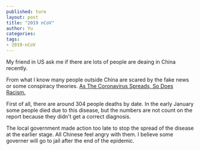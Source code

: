 ```yaml
---
published: ture
layout: post
title: "2019 nCoV"
author: Yu
categories:
tags:
- 2019-nCoV
---
```


My friend in US ask me if there are lots of people are deaing in China recently.

From what I know many people outside China are scared by the fake news or some conspiracy theories. [As The Coronavirus Spreads, So Does Racism.](https://www.forbes.com/sites/sarahkim/2020/01/30/coronavirus-racism-asian-communities/)

First of all, there are around 304 people deaths by date. In the early January some people died due to this disease, but the numbers are not count on the report because they didn't get a correct diagnosis.

The local government made action too late to stop the spread of the disease at the earlier stage. All Chinese feel angry with them. I believe some governer will go to jail after the end of the epidemic.


